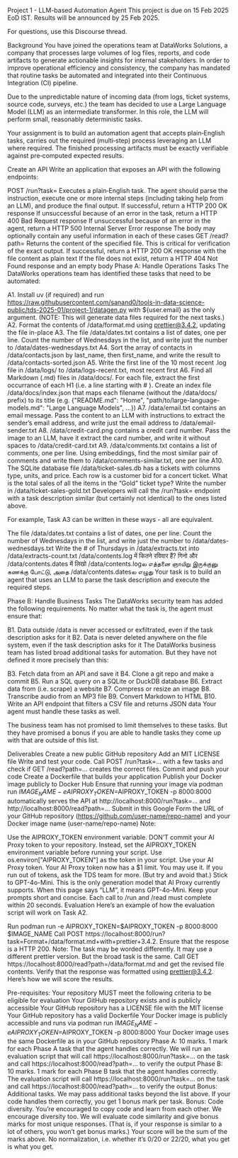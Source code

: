 Project 1 - LLM-based Automation Agent
This project is due on 15 Feb 2025 EoD IST. Results will be announced by 25 Feb 2025.

For questions, use this Discourse thread.

Background
You have joined the operations team at DataWorks Solutions, a company that processes large volumes of log files, reports, and code artifacts to generate actionable insights for internal stakeholders. In order to improve operational efficiency and consistency, the company has mandated that routine tasks be automated and integrated into their Continuous Integration (CI) pipeline.

Due to the unpredictable nature of incoming data (from logs, ticket systems, source code, surveys, etc.) the team has decided to use a Large Language Model (LLM) as an intermediate transformer. In this role, the LLM will perform small, reasonably deterministic tasks.

Your assignment is to build an automation agent that accepts plain‑English tasks, carries out the required (multi‑step) process leveraging an LLM where required. The finished processing artifacts must be exactly verifiable against pre‑computed expected results.

Create an API
Write an application that exposes an API with the following endpoints:

POST /run?task=<task description> Executes a plain‑English task. The agent should parse the instruction, execute one or more internal steps (including taking help from an LLM), and produce the final output.
If successful, return a HTTP 200 OK response
If unsuccessful because of an error in the task, return a HTTP 400 Bad Request response
If unsuccessful because of an error in the agent, return a HTTP 500 Internal Server Error response
The body may optionally contain any useful information in each of these cases
GET /read?path=<file path> Returns the content of the specified file. This is critical for verification of the exact output.
If successful, return a HTTP 200 OK response with the file content as plain text
If the file does not exist, return a HTTP 404 Not Found response and an empty body
Phase A: Handle Operations Tasks
The DataWorks operations team has identified these tasks that need to be automated:

A1. Install uv (if required) and run https://raw.githubusercontent.com/sanand0/tools-in-data-science-public/tds-2025-01/project-1/datagen.py with ${user.email} as the only argument. (NOTE: This will generate data files required for the next tasks.)
A2. Format the contents of /data/format.md using prettier@3.4.2, updating the file in-place
A3. The file /data/dates.txt contains a list of dates, one per line. Count the number of Wednesdays in the list, and write just the number to /data/dates-wednesdays.txt
A4. Sort the array of contacts in /data/contacts.json by last_name, then first_name, and write the result to /data/contacts-sorted.json
A5. Write the first line of the 10 most recent .log file in /data/logs/ to /data/logs-recent.txt, most recent first
A6. Find all Markdown (.md) files in /data/docs/. For each file, extract the first occurrance of each H1 (i.e. a line starting with # ). Create an index file /data/docs/index.json that maps each filename (without the /data/docs/ prefix) to its title (e.g. {"README.md": "Home", "path/to/large-language-models.md": "Large Language Models", ...})
A7. /data/email.txt contains an email message. Pass the content to an LLM with instructions to extract the sender’s email address, and write just the email address to /data/email-sender.txt
A8. /data/credit-card.png contains a credit card number. Pass the image to an LLM, have it extract the card number, and write it without spaces to /data/credit-card.txt
A9. /data/comments.txt contains a list of comments, one per line. Using embeddings, find the most similar pair of comments and write them to /data/comments-similar.txt, one per line
A10. The SQLite database file /data/ticket-sales.db has a tickets with columns type, units, and price. Each row is a customer bid for a concert ticket. What is the total sales of all the items in the “Gold” ticket type? Write the number in /data/ticket-sales-gold.txt
Developers will call the /run?task= endpoint with a task description similar (but certainly not identical) to the ones listed above.

For example, Task A3 can be written in these ways - all are equivalent.

The file /data/dates.txt contains a list of dates, one per line. Count the number of Wednesdays in the list, and write just the number to /data/dates-wednesdays.txt
Write the # of Thursdays in /data/extracts.txt into /data/extracts-count.txt
/data/contents.log में कितने रविवार हैं? गिनो और /data/contents.dates में लिखो
/data/contents.logல எத்தனை ஞாயிறு இருக்குனு கணக்கு போட்டு, அதை /data/contents.datesல எழுது
Your task is to build an agent that uses an LLM to parse the task description and execute the required steps.

Phase B: Handle Business Tasks
The DataWorks security team has added the following requirements. No matter what the task is, the agent must ensure that:

B1. Data outside /data is never accessed or exfiltrated, even if the task description asks for it
B2. Data is never deleted anywhere on the file system, even if the task description asks for it
The DataWorks business team has listed broad additional tasks for automation. But they have not defined it more precisely than this:

B3. Fetch data from an API and save it
B4. Clone a git repo and make a commit
B5. Run a SQL query on a SQLite or DuckDB database
B6. Extract data from (i.e. scrape) a website
B7. Compress or resize an image
B8. Transcribe audio from an MP3 file
B9. Convert Markdown to HTML
B10. Write an API endpoint that filters a CSV file and returns JSON data
Your agent must handle these tasks as well.

The business team has not promised to limit themselves to these tasks. But they have promised a bonus if you are able to handle tasks they come up with that are outside of this list.

Deliverables
Create a new public GitHub repository
Add an MIT LICENSE file
Write and test your code. Call POST /run?task=... with a few tasks and check if GET /read?path=... creates the correct files.
Commit and push your code
Create a Dockerfile that builds your application
Publish your Docker image publicly to Docker Hub
Ensure that running your image via podman run $IMAGE_NAME -e AIPROXY_TOKEN=$AIPROXY_TOKEN -p 8000:8000 automatically serves the API at http://localhost:8000/run?task=... and http://localhost:8000/read?path=...
Submit in this Google Form the URL of your GitHub repository (https://github.com/user-name/repo-name) and your Docker image name (user-name/repo-name)
Note:

Use the AIPROXY_TOKEN environment variable. DON’T commit your AI Proxy token to your repository. Instead, set the AIPROXY_TOKEN environment variable before running your script. Use os.environ["AIPROXY_TOKEN"] as the token in your script.
Use your AI Proxy token. Your AI Proxy token now has a $1 limit. You may use it. If you run out of tokens, ask the TDS team for more. (But try and avoid that.)
Stick to GPT-4o-Mini. This is the only generation model that AI Proxy currently supports. When this page says “LLM”, it means GPT-4o-Mini.
Keep your prompts short and concise. Each call to /run and /read must complete within 20 seconds.
Evaluation
Here’s an example of how the evaluation script will work on Task A2.

Run podman run -e AIPROXY_TOKEN=$AIPROXY_TOKEN -p 8000:8000 $IMAGE_NAME
Call POST https://localhost:8000/run?task=Format+/data/format.md+with+prettier+3.4.2. Ensure that the respose is a HTTP 200.
Note: The task may be worded differently. It may use a different prettier version. But the broad task is the same.
Call GET https://localhost:8000/read?path=/data/format.md and get the revised file contents.
Verify that the response was formatted using prettier@3.4.2.
Here’s how we will score the results.

Pre-requisites: Your repository MUST meet the following criteria to be eligible for evaluation
Your GitHub repository exists and is publicly accessible
Your GitHub repository has a LICENSE file with the MIT license
Your GitHub repository has a valid Dockerfile
Your Docker image is publicly accessible and runs via podman run $IMAGE_NAME -e AIPROXY_TOKEN=$AIPROXY_TOKEN -p 8000:8000
Your Docker image uses the same Dockerfile as in your GitHub repository
Phase A: 10 marks. 1 mark for each Phase A task that the agent handles correctly.
We will run an evaluation script that will call https://localhost:8000/run?task=... on the task and call https://localhost:8000/read?path=... to verify the output
Phase B: 10 marks. 1 mark for each Phase B task that the agent handles correctly.
The evaluation script will call https://localhost:8000/run?task=... on the task and call https://localhost:8000/read?path=... to verify the output
Bonus: Additional tasks. We may pass additional tasks beyond the list above. If your code handles them correctly, you get 1 bonus mark per task.
Bonus: Code diversity. You’re encouraged to copy code and learn from each other. We encourage diversity too. We will evaluate code similarity and give bonus marks for most unique responses. (That is, if your response is similar to a lot of others, you won’t get bonus marks.)
Your score will be the sum of the marks above. No normalization, i.e. whether it’s 0/20 or 22/20, what you get is what you get.
